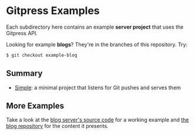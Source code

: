 Gitpress Examples
=================

Each subdirectory here contains an example **server project** that uses the
Gitpress API.

Looking for example **blogs**? They're in the branches of this repository. Try:

```bash
$ git checkout example-blog
```


Summary
-------

- [Simple][]: a minimal project that listens for Git pushes and serves them


More Examples
-------------

Take a look at the [blog server's source code][server] for a working
example and [the blog repository][content] for the content it presents.


[simple]: simple/
[server]: https://github.com/joeyespo/gitpress-blog/tree/blog.gitpress.com
[content]: https://github.com/joeyespo/gitpress-blog
